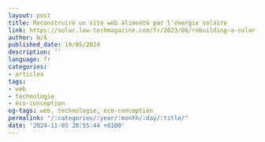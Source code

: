 ```yaml
---
layout: post
title: Reconstruire un site web alimenté par l'énergie solaire
link: https://solar.low-techmagazine.com/fr/2023/06/rebuilding-a-solar-powered-website
author: N/A
published_date: 19/05/2024
description: ''
language: fr
categories:
- articles
tags:
- web
- technologie
- éco-conception
og-tags: web, technologie, éco-conception
permalink: "/:categories/:year/:month/:day/:title/"
date: '2024-11-05 20:55:44 +0100'
---
```


